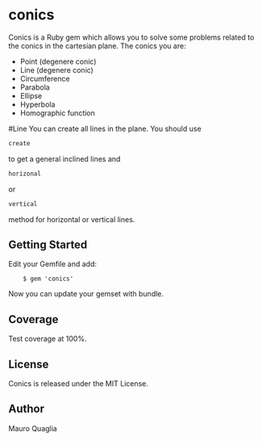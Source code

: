# conics
Conics is a Ruby gem which allows you to solve some problems related to the conics in the cartesian plane.
The conics you are:
* Point (degenere conic)
* Line (degenere conic)
* Circumference
* Parabola
* Ellipse
* Hyperbola
* Homographic function


#Line
You can create all lines in the plane. 
You should use
```ruby 
create
``` 
to get a general inclined lines and
```ruby 
horizonal
``` 
or

```ruby 
vertical
``` 
method for horizontal or vertical lines.  

## Getting Started
Edit your Gemfile and add:

        $ gem 'conics'
                
Now you can update your gemset with bundle.

## Coverage
Test coverage at 100%.

## License
Conics is released under the MIT License.

## Author
Mauro Quaglia

